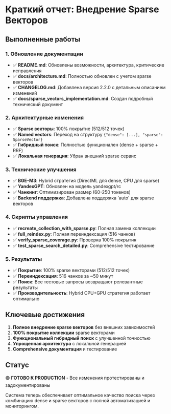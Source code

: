 # Краткий отчет: Внедрение Sparse Векторов

## Выполненные работы

### 1. Обновление документации
- ✅ **README.md**: Обновлены возможности, архитектура, критические исправления
- ✅ **docs/architecture.md**: Полностью обновлен с учетом sparse векторов
- ✅ **CHANGELOG.md**: Добавлена версия 2.2.0 с детальным описанием изменений
- ✅ **docs/sparse_vectors_implementation.md**: Создан подробный технический документ

### 2. Архитектурные изменения
- ✅ **Sparse векторы**: 100% покрытие (512/512 точек)
- ✅ **Named vectors**: Переход на структуру `{"dense": [...], "sparse": SparseVector}`
- ✅ **Гибридный поиск**: Полностью функционален (dense + sparse + RRF)
- ✅ **Локальная генерация**: Убран внешний sparse сервис

### 3. Технические улучшения
- ✅ **BGE-M3**: Hybrid стратегия (DirectML для dense, CPU для sparse)
- ✅ **YandexGPT**: Обновлен на модель yandexgpt/rc
- ✅ **Чанкинг**: Оптимизирован размер (60-250 токенов)
- ✅ **Backend поддержка**: Добавлена поддержка 'auto' для sparse векторов

### 4. Скрипты управления
- ✅ **recreate_collection_with_sparse.py**: Полная замена коллекции
- ✅ **full_reindex.py**: Полная переиндексация (516 чанков)
- ✅ **verify_sparse_coverage.py**: Проверка 100% покрытия
- ✅ **test_sparse_search_detailed.py**: Comprehensive тестирование

### 5. Результаты
- ✅ **Покрытие**: 100% sparse векторами (512/512 точек)
- ✅ **Переиндексация**: 516 чанков за ~50 минут
- ✅ **Поиск**: Все тестовые запросы возвращают релевантные результаты
- ✅ **Производительность**: Hybrid CPU+GPU стратегия работает оптимально

## Ключевые достижения

1. **Полное внедрение sparse векторов** без внешних зависимостей
2. **100% покрытие коллекции** sparse векторами
3. **Функциональный гибридный поиск** с улучшенной точностью
4. **Упрощенная архитектура** с локальной генерацией
5. **Comprehensive документация** и тестирование

## Статус

🟢 **ГОТОВО К PRODUCTION** - Все изменения протестированы и задокументированы

Система теперь обеспечивает оптимальное качество поиска через комбинацию dense и sparse векторов с полной автоматизацией и мониторингом.

